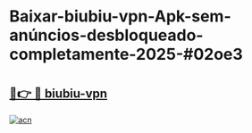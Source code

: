 # Baixar-biubiu-vpn-Apk-sem-anúncios-desbloqueado-completamente-2025-#02oe3

# <h2><a href="https://ainizakaria.my?title=biubiu-vpn&ref=24M">🔗👉 🔴 biubiu-vpn</a></h2>

[![acn](https://github.com/user-attachments/assets/0f9c940e-d8b0-45ae-aac7-cd30a18b3e1c)](https://ainizakaria.my?title=biubiu-vpn&ref=24M)

